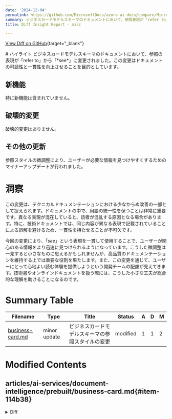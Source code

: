 ```yaml
---
date: '2024-12-04'
permalink: https://github.com/MicrosoftDocs/azure-ai-docs/compare/MicrosoftDocs:3b6e85f...MicrosoftDocs:2c6389f
summary: ビジネスカードモデルスキーマのドキュメントにおいて、参照表現が「refer to」から「*see*」に変更され、可読性と一貫性が向上しました。新機能や破壊的変更はなく、微調整によりユーザーが情報を見つけやすくなるマイナーアップデートが実施されています。この変更は、技術ドキュメントにおける用語の統一性を高め、ユーザーにとってより良い読書体験を提供することを目指しています。
title: Diff Insight Report - misc

---
```


[View Diff on GitHub](https://github.com/MicrosoftDocs/azure-ai-docs/compare/MicrosoftDocs:3b6e85f...MicrosoftDocs:2c6389f){target="_blank"}

<format>
# ハイライト
ビジネスカードモデルスキーマのドキュメントにおいて、参照の表現が「refer to」から「*see*」に変更されました。この変更はドキュメントの可読性と一貫性を向上させることを目的としています。

## 新機能
特に新機能は含まれていません。

## 破壊的変更
破壊的変更はありません。

## その他の更新
参照スタイルの微調整により、ユーザーが必要な情報を見つけやすくするためのマイナーアップデートが行われました。

# 洞察
この変更は、テクニカルドキュメンテーションにおける少なからぬ改善の一部として捉えられます。ドキュメントの中で、用語の統一性を保つことは非常に重要です。異なる表現が混在していると、読者が混乱する原因となる場合があります。特に、技術ドキュメントでは、同じ内容が異なる表現で記載されていることによる誤解を避けるため、一貫性を持たせることが不可欠です。

今回の変更により、「*see*」という表現を一貫して使用することで、ユーザーが関心のある情報をより迅速に見つけられるようになっています。こうした微調整は一見すると小さなものに思えるかもしれませんが、高品質のドキュメンテーションを維持する上では重要な役割を果たします。また、この変更を通じて、ユーザーにとって心地よい読む体験を提供しようという開発チームの配慮が見えてきます。技術書やオンラインドキュメントを扱う際には、こうした小さな工夫が総合的な理解を助けることになるのです。
</format>

# Summary Table
|  Filename  | Type |    Title    | Status | A  | D  | M  |
|------------|------|-------------|--------|----|----|----|
| [business-card.md](#item-114b38) | minor update | ビジネスカードモデルスキーマの参照スタイルの変更 | modified | 1 | 1 | 2 | 


# Modified Contents
## articles/ai-services/document-intelligence/prebuilt/business-card.md{#item-114b38}

<details>
<summary>Diff</summary>
````diff
@@ -180,7 +180,7 @@ For a complete list of supported languages, *see* our [prebuilt model language s
 
 ## Field extractions
 
-For supported document extraction fields, refer to the [business card model schema](https://github.com/Azure-Samples/document-intelligence-code-samples/blob/main/schema/2023-07-31-ga/business-card.md) page in our GitHub sample repository.
+For supported document extraction fields, *see* the [business card model schema](https://github.com/Azure-Samples/document-intelligence-code-samples/blob/main/schema/2023-07-31-ga/business-card.md) page in our GitHub sample repository.
 
 ::: moniker-end
 
````
</details>

### Summary

```json
{
    "modification_type": "minor update",
    "modification_title": "ビジネスカードモデルスキーマの参照スタイルの変更"
}
```

### Explanation
このコードの差分では、ビジネスカードに関する文書の内容が微調整されています。具体的には、参照のスタイルを変更して、以前は「refer to」という表現が使われていた部分を「*see*」に修正しています。この変更は表現の一貫性を保ちつつ、ドキュメントの可読性を向上させることを目的としています。該当する内容は、サポートされている文書抽出フィールドについての情報を提供しているセクションです。この修正により、ユーザーが適切な情報を見つけやすくなることが期待されます。



